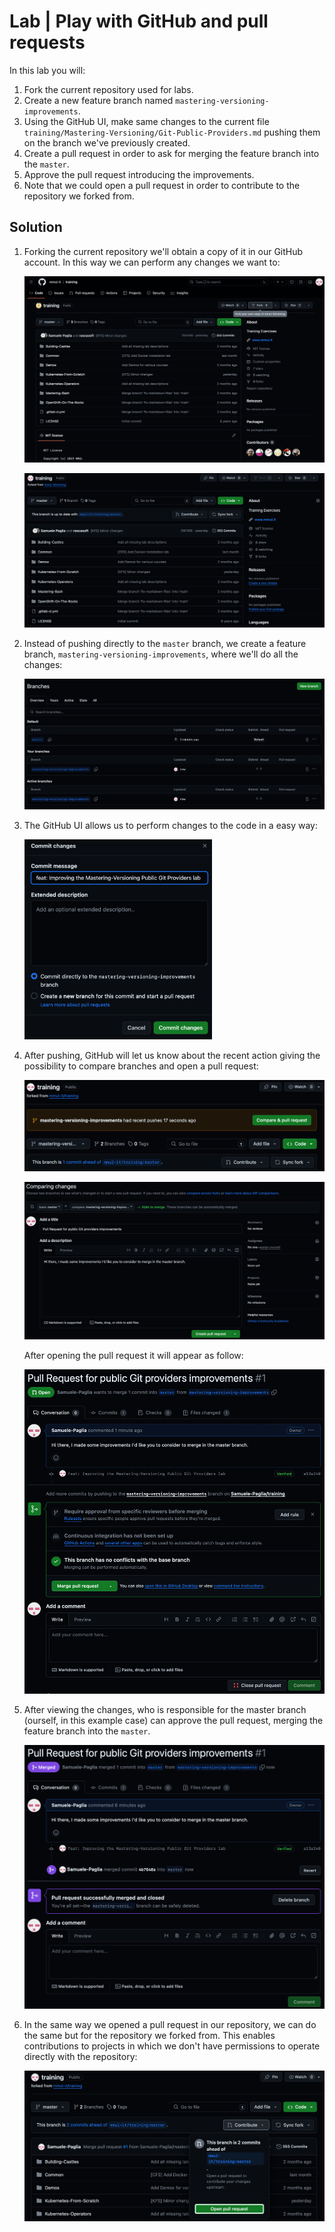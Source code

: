 # Lab | Play with GitHub and pull requests

In this lab you will:

1. Fork the current repository used for labs.
2. Create a new feature branch named `mastering-versioning-improvements`.
3. Using the GitHub UI, make same changes to the current file
   `training/Mastering-Versioning/Git-Public-Providers.md`
   pushing them on the branch we've previously created.
4. Create a pull request in order to ask for merging the
   feature branch into the `master`.
5. Approve the pull request introducing the improvements.
6. Note that we could open a pull request in order to contribute
   to the repository we forked from.

## Solution

1. Forking the current repository we'll obtain a copy of it in our GitHub
   account. In this way we can perform any changes we want to:

   ![](images/Git-Public-Providers-Git-Fork.png)

   ![](images/Git-Public-Providers-Git-Forked-Repo.png)

2. Instead of pushing directly to the `master` branch, we create a feature
   branch, `mastering-versioning-improvements`, where we'll do all the changes:

   ![](images/Git-Public-Providers-Git-Branches.png)

3. The GitHub UI allows us to perform changes to the code in a easy way:

   <img src="images/Git-Public-Providers-Git-Commit.png" width="300">

4. After pushing, GitHub will let us know about the recent action giving
   the possibility to compare branches and open a pull request:

   ![](images/Git-Public-Providers-Git-PR-1.png)

   ![](images/Git-Public-Providers-Git-PR-2.png)

   After opening the pull request it will appear as follow:

   ![](images/Git-Public-Providers-Git-PR-3.png)

5. After viewing the changes, who is responsible for the master branch (ourself,
   in this example case) can approve the pull request, merging the feature
   branch into the `master`.

   ![](images/Git-Public-Providers-Git-Merged-PR.png)

6. In the same way we opened a pull request in our repository, we can do the
   same but for the repository we forked from. This enables contributions to
   projects in which we don't have permissions to operate directly with the
   repository:

   ![](images/Git-Public-Providers-Git-PR-Contributions.png)
